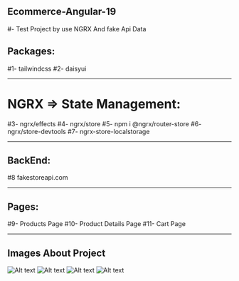 ## Ecommerce-Angular-19

#- Test Project by use NGRX And fake Api Data

## Packages:
#1- tailwindcss 
#2- daisyui
___________________________

# NGRX => State Management:
#3- ngrx/effects
#4- ngrx/store
#5- npm i @ngrx/router-store
#6- ngrx/store-devtools
#7- ngrx-store-localstorage
___________________________

## BackEnd:
#8 fakestoreapi.com
___________________________

## Pages:
#9- Products Page
#10- Product Details Page
#11- Cart Page
___________________________

## Images About Project
![Alt text](https://res.cloudinary.com/mohamedenara/image/upload/v1744424969/image-2_dc3ycb.png)
![Alt text](https://res.cloudinary.com/mohamedenara/image/upload/v1744424970/image-3_xhfrbi.png)
![Alt text](https://res.cloudinary.com/mohamedenara/image/upload/v1744424970/image-4_zf14dg.png)
![Alt text](https://res.cloudinary.com/mohamedenara/image/upload/v1744424968/image-1_cueqbe.png)
